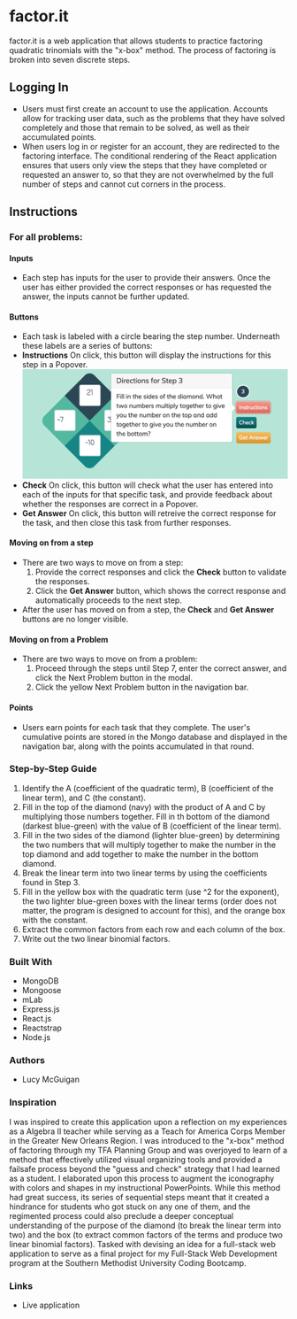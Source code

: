 # factor.it
factor.it is a web application that allows students to practice factoring quadratic trinomials with the "x-box" method. The process of factoring is broken into seven discrete steps. 

## Logging In
- Users must first create an account to use the application. Accounts allow for tracking user data, such as the problems that they have solved completely and those that remain to be solved, as well as their accumulated points.
- When users log in or register for an account, they are redirected to the factoring interface. The conditional rendering of the React application ensures that users only view the steps that they have completed or requested an answer to, so that they are not overwhelmed by the full number of steps and cannot cut corners in the process. 

## Instructions

### For all problems:

#### Inputs
- Each step has inputs for the user to provide their answers. Once the user has either provided the correct responses or has requested the answer, the inputs cannot be further updated. 

#### Buttons
- Each task is labeled with a circle bearing the step number. Underneath these labels are a series of buttons:
- **Instructions** On click, this button will display the instructions for this step in a Popover. 
![Instructions](./readmeImages/instructions.png?raw=true "Instructions Button")
- **Check** On click, this button will check what the user has entered into each of the inputs for that specific task, and provide feedback about whether the responses are correct in a Popover.
- **Get Answer** On click, this button will retreive the correct response for the task, and then close this task from further responses. 

#### Moving on from a step
- There are two ways to move on from a step:
    1. Provide the correct responses and click the **Check** button to validate the responses.
    2. Click the **Get Answer** button, which shows the correct response and automatically proceeds to the next step.
- After the user has moved on from a step, the **Check** and **Get Answer** buttons are no longer visible. 

#### Moving on from a Problem
- There are two ways to move on from a problem:
    1. Proceed through the steps until Step 7, enter the correct answer, and click the Next Problem button in the modal.
    2. Click the yellow Next Problem button in the navigation bar. 

#### Points
- Users earn points for each task that they complete. The user's cumulative points are stored in the Mongo database and displayed in the navigation bar, along with the points accumulated in that round.

### Step-by-Step Guide

1. Identify the A (coefficient of the quadratic term), B (coefficient of the linear term), and C (the constant). 
2. Fill in the top of the diamond (navy) with the product of A and C by multiplying those numbers together. Fill in th bottom of the diamond (darkest blue-green) with the value of B (coefficient of the linear term).
3. Fill in the two sides of the diamond (lighter blue-green) by determining the two numbers that will multiply together to make the number in the top diamond and add together to make the number in the bottom diamond.
4. Break the linear term into two linear terms by using the coefficients found in Step 3.
5. Fill in the yellow box with the quadratic term (use ^2 for the exponent), the two lighter blue-green boxes with the linear terms (order does not matter, the program is designed to account for this), and the orange box with the constant.
6. Extract the common factors from each row and each column of the box.
7. Write out the two linear binomial factors. 

### Built With
- MongoDB
- Mongoose
- mLab
- Express.js
- React.js
- Reactstrap
- Node.js

### Authors
- Lucy McGuigan 

### Inspiration
I was inspired to create this application upon a reflection on my experiences as a Algebra II teacher while serving as a Teach for America Corps Member in the Greater New Orleans Region. I was introduced to the "x-box" method of factoring through my TFA Planning Group and was overjoyed to learn of a method that effectively utilized visual organizing tools and provided a failsafe process beyond the "guess and check" strategy that I had learned as a student. I elaborated upon this process to augment the iconography with colors and shapes in my instructional PowerPoints. While this method had great success, its series of sequential steps meant that it created a hindrance for students who got stuck on any one of them, and the regimented process could also preclude a deeper conceptual understanding of the purpose of the diamond (to break the linear term into two) and the box (to extract common factors of the terms and produce two linear binomial factors). Tasked with devising an idea for a full-stack web application to serve as a final project for my Full-Stack Web Development program at the Southern Methodist University Coding Bootcamp. 

### Links
- Live application